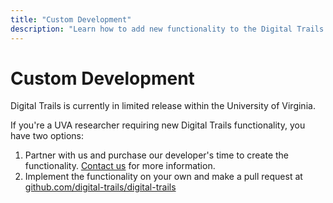 ```yaml
---
title: "Custom Development"
description: "Learn how to add new functionality to the Digital Trails app."
---
```


# Custom Development

Digital Trails is currently in limited release within the University of Virginia.

If you're a UVA researcher requiring new Digital Trails functionality, you have two options:
  
  1. Partner with us and purchase our developer's time to create the functionality. [Contact us](/about#Contact) for more information.
  2. Implement the functionality on your own and make a pull request at [github.com/digital-trails/digital-trails](http://github.com/digital-trails/digital-trails)